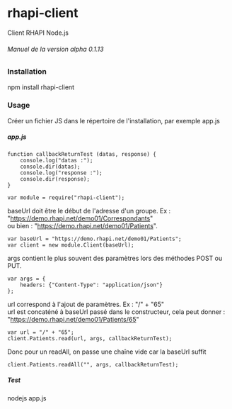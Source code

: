 # rhapi-client
Client RHAPI Node.js

###### Manuel de la version alpha 0.1.13

### Installation

npm install rhapi-client

### Usage

Créer un fichier JS dans le répertoire de l'installation, par exemple app.js

##### app.js


    function callbackReturnTest (datas, response) {  
        console.log("datas :");  
        console.dir(datas);  
        console.log("response :");  
        console.dir(response);  
    }  
    
    var module = require("rhapi-client");  


baseUrl doit être le début de l'adresse d'un groupe. Ex : "https://demo.rhapi.net/demo01/Correspondants"  
ou bien : "https://demo.rhapi.net/demo01/Patients".


    var baseUrl = "https://demo.rhapi.net/demo01/Patients";  
    var client = new module.Client(baseUrl);


args contient le plus souvent des paramètres lors des méthodes POST ou PUT.


    var args = {  
        headers: {"Content-Type": "application/json"}  
    };


url correspond à l'ajout de paramètres. Ex : "/" + "65"  
url est concaténé à baseUrl passé dans le constructeur, cela peut donner : "https://demo.rhapi.net/demo01/Patients/65"


    var url = "/" + "65";  
    client.Patients.read(url, args, callbackReturnTest);


Donc pour un readAll, on passe une chaîne vide car la baseUrl suffit


    client.Patients.readAll("", args, callbackReturnTest);


##### Test

nodejs app.js